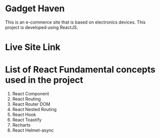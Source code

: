 # Gadget Haven
This is an e-commerce site that is based on electronics devices. This project is developed using ReactJS. 

# Live Site Link 

# List of React Fundamental concepts used in the project
1. React Component
2. React Routing
3. React Router DOM
4. React Nested Routing 
5. React Hook
6. React Toastify 
7. Recharts 
8. React Helmet-async 



